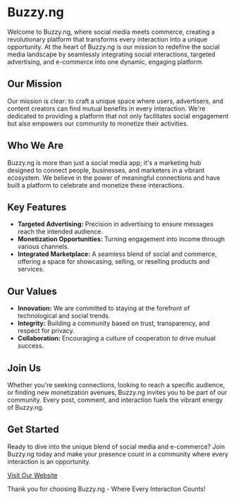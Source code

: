 # Buzzy.ng

Welcome to Buzzy.ng, where social media meets commerce, creating a revolutionary platform that transforms every interaction into a unique opportunity. At the heart of Buzzy.ng is our mission to redefine the social media landscape by seamlessly integrating social interactions, targeted advertising, and e-commerce into one dynamic, engaging platform.

## Our Mission

Our mission is clear: to craft a unique space where users, advertisers, and content creators can find mutual benefits in every interaction. We're dedicated to providing a platform that not only facilitates social engagement but also empowers our community to monetize their activities.

## Who We Are

Buzzy.ng is more than just a social media app; it's a marketing hub designed to connect people, businesses, and marketers in a vibrant ecosystem. We believe in the power of meaningful connections and have built a platform to celebrate and monetize these interactions.

## Key Features

- **Targeted Advertising:** Precision in advertising to ensure messages reach the intended audience.
- **Monetization Opportunities:** Turning engagement into income through various channels.
- **Integrated Marketplace:** A seamless blend of social and commerce, offering a space for showcasing, selling, or reselling products and services.

## Our Values

- **Innovation:** We are committed to staying at the forefront of technological and social trends.
- **Integrity:** Building a community based on trust, transparency, and respect for privacy.
- **Collaboration:** Encouraging a culture of cooperation to drive mutual success.

## Join Us

Whether you're seeking connections, looking to reach a specific audience, or finding new monetization avenues, Buzzy.ng invites you to be part of our community. Every post, comment, and interaction fuels the vibrant energy of Buzzy.ng.

## Get Started

Ready to dive into the unique blend of social media and e-commerce? Join Buzzy.ng today and make your presence count in a community where every interaction is an opportunity.

[Visit Our Website](https://www.buzzy.ng)

Thank you for choosing Buzzy.ng - Where Every Interaction Counts!


